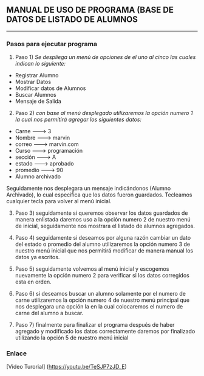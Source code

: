 ## MANUAL DE USO DE PROGRAMA (BASE DE DATOS DE LISTADO DE ALUMNOS 
___

### Pasos para ejecutar programa
1. Paso 1) *Se despliega un menú de opciones de el uno al cinco las cuales indican lo siguiente:*

 - Registrar Alumno
 - Mostrar Datos
 - Modificar datos de Alumnos
 - Buscar Alumnos
 - Mensaje de Salida

2. Paso 2) *con base al menú desplegado utilizaremos la opción numero 1 la cual nos permitirá agregar los siguientes datos:*

 - Carne --->	 3
 - Nombre ---> 	marvin
 - correo ---> 	marvin.com
 - Curso ---> 	programación
 - sección --->	 A
 - estado ---> 	aprobado
 - promedio --->	 90
 - Alumno archivado

 Seguidamente nos desplegara un mensaje indicándonos (Alumno Archivado), lo cual especifica que los datos fueron guardados.
Tecleamos cualquier tecla para volver al menú inicial.

3. Paso 3) seguidamente si queremos observar los datos guardados de manera enlistada daremos uso a la opción numero 2 de nuestro menú de inicial, seguidamente nos mostrara el listado de alumnos agregados.

4. Paso 4) seguidamente si deseamos por alguna razón cambiar un dato del estado o promedio del alumno utilizaremos la opción numero 3 de nuestro menú inicial que nos permitirá modificar de manera manual los datos ya escritos.

5. Paso 5) seguidamente volvemos al menú inicial y escogemos nuevamente la opción numero 2 para verificar si los datos corregidos esta en orden.

6. Paso 6) si deseamos buscar un alumno solamente por el numero de carne utilizaremos la opción numero 4 de nuestro menú principal que nos desplegara una opción la en la cual colocaremos el numero de carne del alumno a buscar.

7. Paso 7) finalmente para finalizar el programa después de haber agregado y modificado los datos correctamente daremos por finalizado utilizando la opción 5 de nuestro menú inicial 

### Enlace
[Video Turorial] (https://youtu.be/TeSJP7zJD_E)
